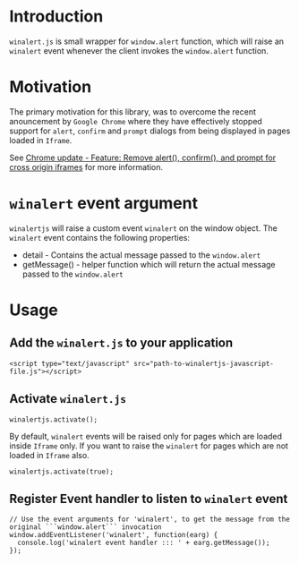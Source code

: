 # Introduction
```winalert.js``` is small wrapper for ```window.alert``` function, which will raise an ```winalert``` event whenever the client invokes the ```window.alert``` function.


# Motivation
The primary motivation for this library, was to overcome the recent anouncement by ```Google Chrome``` where they have effectively stopped support for ```alert```, ```confirm``` and ```prompt``` dialogs from being displayed in pages loaded in ```Iframe```. 

See [Chrome update - Feature: Remove alert(), confirm(), and prompt for cross origin iframes]( https://www.chromestatus.com/feature/5148698084376576) for more information.

# ```winalert``` event argument
```winalertjs``` will raise a custom event ```winalert``` on the window object. The ```winalert``` event contains the following properties:
- detail - Contains the actual message passed to the ```window.alert``` 
- getMessage() - helper function which will return the actual message passed to the ```window.alert```

# Usage
## Add the ```winalert.js``` to your application
```
<script type="text/javascript" src="path-to-winalertjs-javascript-file.js"></script>
```
## Activate ```winalert.js```
```
winalertjs.activate();
```
By default, ```winalert``` events will be raised only for pages which are loaded inside ```Iframe``` only. 
If you want to raise the ```winalert``` for pages which are not loaded in ```Iframe``` also.
```
winalertjs.activate(true);
```

## Register Event handler to listen to ```winalert``` event
```
// Use the event arguments for 'winalert', to get the message from the original ```window.alert``` invocation
window.addEventListener('winalert', function(earg) {
  console.log('winalert event handler ::: ' + earg.getMessage());
});
```
